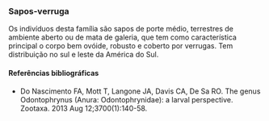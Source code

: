 ﻿### Sapos-verruga


Os indivíduos desta família são sapos de porte médio, terrestres de ambiente aberto ou de mata de galeria, que tem como característica principal o corpo bem ovóide, robusto e coberto por verrugas. Tem distribuição no sul e leste da América do Sul.




#### Referências bibliográficas
* Do Nascimento FA, Mott T, Langone JA, Davis CA, De Sa RO. The genus Odontophrynus (Anura: Odontophrynidae): a larval perspective. Zootaxa. 2013 Aug 12;3700(1):140-58.